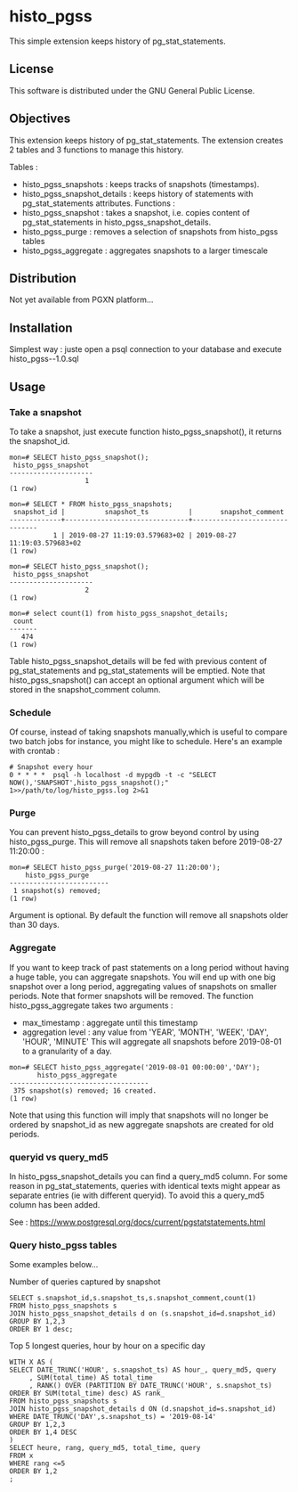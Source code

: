 histo_pgss
=====

This simple extension keeps history of pg_stat_statements.


License
-------

This software is distributed under the GNU General Public License.


Objectives
----------

This extension keeps history of pg_stat_statements. The extension creates 2 tables and 3 functions to manage this history.

Tables : 
 * histo_pgss_snapshots : keeps tracks of snapshots (timestamps).
 * histo_pgss_snapshot_details : keeps history of statements with pg_stat_statements attributes.
Functions : 
 * histo_pgss_snapshot : takes a snapshot, i.e. copies content of pg_stat_statements in histo_pgss_snapshot_details.
 * histo_pgss_purge : removes a selection of snapshots from histo_pgss tables
 * histo_pgss_aggregate : aggregates snapshots to a larger timescale

Distribution
------------

Not yet available from PGXN platform...


Installation
-------------

Simplest way : juste open a psql connection to your database and execute histo_pgss--1.0.sql


Usage
-----

### Take a snapshot
To take a snapshot, just execute function histo_pgss_snapshot(), it returns the snapshot_id.
```
mon=# SELECT histo_pgss_snapshot();
 histo_pgss_snapshot
---------------------
                   1
(1 row)

mon=# SELECT * FROM histo_pgss_snapshots;
 snapshot_id |          snapshot_ts          |       snapshot_comment
-------------+-------------------------------+-------------------------------
           1 | 2019-08-27 11:19:03.579683+02 | 2019-08-27 11:19:03.579683+02
(1 row)

mon=# SELECT histo_pgss_snapshot();
 histo_pgss_snapshot
---------------------
                   2
(1 row)

mon=# select count(1) from histo_pgss_snapshot_details;
 count
-------
   474
(1 row)

```
Table histo_pgss_snapshot_details will be fed with previous content of pg_stat_statements and pg_stat_statements will be emptied. 
Note that histo_pgss_snapshot() can accept an optional argument which will be stored in the snapshot_comment column.

### Schedule
Of course, instead of taking snapshots manually,which is useful to compare two batch jobs for instance, you might like to schedule. Here's an example with crontab : 
```
# Snapshot every hour
0 * * * *  psql -h localhost -d mypgdb -t -c "SELECT NOW(),'SNAPSHOT',histo_pgss_snapshot();" 1>>/path/to/log/histo_pgss.log 2>&1
```

### Purge
You can prevent histo_pgss_details to grow beyond control by using histo_pgss_purge. This will remove all snapshots taken before 2019-08-27 11:20:00 :
```
mon=# SELECT histo_pgss_purge('2019-08-27 11:20:00');
    histo_pgss_purge
-------------------------
 1 snapshot(s) removed;
(1 row)
```
Argument is optional. By default the function will remove all snapshots older than 30 days.

### Aggregate
If you want to keep track of past statements on a long period without having a huge table, you can aggregate snapshots. You will end up with one big snapshot over a long period, aggregating values of snapshots on smaller periods. Note that former snapshots will be removed. The function histo_pgss_aggregate takes two arguments : 
 * max_timestamp : aggregate until this timestamp
 * aggregation level : any value from 'YEAR', 'MONTH', 'WEEK', 'DAY', 'HOUR', 'MINUTE' 
This will aggregate all snapshots before 2019-08-01 to a granularity of a day.
```
mon=# SELECT histo_pgss_aggregate('2019-08-01 00:00:00','DAY');
       histo_pgss_aggregate
-----------------------------------
 375 snapshot(s) removed; 16 created.
(1 row)
```
Note that using this function will imply that snapshots will no longer be ordered by snapshot_id as new aggregate snapshots are created for old periods.

### queryid vs query_md5
In histo_pgss_snapshot_details you can find a query_md5 column. For some reason in pg_stat_statements, queries with identical texts might appear as separate entries (ie with different queryid). To avoid this a query_md5 column has been added.

See : https://www.postgresql.org/docs/current/pgstatstatements.html

### Query histo_pgss tables
Some examples below...

Number of queries captured by snapshot
```
SELECT s.snapshot_id,s.snapshot_ts,s.snapshot_comment,count(1)
FROM histo_pgss_snapshots s
JOIN histo_pgss_snapshot_details d on (s.snapshot_id=d.snapshot_id)
GROUP BY 1,2,3
ORDER BY 1 desc;
```

Top 5 longest queries, hour by hour on a specific day
```
WITH X AS (
SELECT DATE_TRUNC('HOUR', s.snapshot_ts) AS hour_, query_md5, query
     , SUM(total_time) AS total_time
     , RANK() OVER (PARTITION BY DATE_TRUNC('HOUR', s.snapshot_ts) ORDER BY SUM(total_time) desc) AS rank_
FROM histo_pgss_snapshots s 
JOIN histo_pgss_snapshot_details d ON (d.snapshot_id=s.snapshot_id)
WHERE DATE_TRUNC('DAY',s.snapshot_ts) = '2019-08-14' 
GROUP BY 1,2,3
ORDER BY 1,4 DESC 
)
SELECT heure, rang, query_md5, total_time, query
FROM x
WHERE rang <=5 
ORDER BY 1,2
;
```